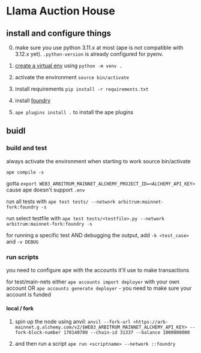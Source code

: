 # Llama Auction House

## install and configure things

0. make sure you use python 3.11.x at most (ape is not compatible with 3.12.x yet). `.python-version` is already configured for pyenv.

1. [create a virtual env](https://docs.python.org/3/library/venv.html) using `python -m venv .`

2. activate the environment `source bin/activate`

3. install requirements `pip install -r requirements.txt`

4. install [foundry](https://book.getfoundry.sh/getting-started/installation)

5. `ape plugins install .` to install the ape plugins

## buidl

### build and test

always activate the environment when starting to work source bin/activate

`ape compile -s`

gotta `export WEB3_ARBITRUM_MAINNET_ALCHEMY_PROJECT_ID=<ALCHEMY_API_KEY>` cause ape doesn't support `.env`

run  all tests with `ape test tests/ --network arbitrum:mainnet-fork:foundry -s`

run select testfile with `ape test tests/<testfile>.py --network arbitrum:mainnet-fork:foundry -s`

for running a specific test AND debugging the output, add `-k <test_case>` and `-v DEBUG`

### run scripts

you need to configure ape with the accounts it'll use to make transactions

for test/main-nets either `ape accounts import deployer` with your own account OR `ape accounts generate deployer` - you need to make sure your account is funded

#### local / fork

1. spin up the node using anvil: `anvil --fork-url <https://arb-mainnet.g.alchemy.com/v2/$WEB3_ARBITRUM_MAINNET_ALCHEMY_API_KEY> --fork-block-number 170140700 --chain-id 31337 --balance 1000000000`

2. and then run a script
`ape run <scriptname> --network ::foundry`
